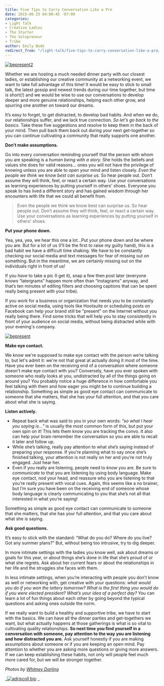 ```yaml
---
title: Five Tips to Carry Conversation Like a Pro
date: 2015-06-25 04:00:45 -07:00
categories:
- Light Talk
- Creative Ladies
- The Starter
- The Solopreneur
- Tribe
author: Emily Bode
redirect_from: "/light-talk/five-tips-to-carry-conversation-like-a-pro/"
---
```


[![bepresent2](https://yellow-blog-images.imgix.net/2015/06/bepresent2.jpg)](https://yellow-blog-images.imgix.net/2015/06/bepresent2.jpg)

Whether we are hosting a much needed dinner party with our closest ladies, or establishing our creative community at a networking event, we want to take full advantage of this time! It would be easy to stick to small talk, the latest gossip and newest trends during our time together, but time is short(!) and we would be wise to use our conversations to develop deeper and more genuine relationships, helping each other grow, and spurring one another on toward our dreams.

It’s easy to forget, to get distracted, to develop bad habits. And when we do, our relationships suffer, and we lack true connection. _So let's go back to the basics._ Take these five suggestions and resolve to keep them in the back of your mind. Then pull back them back out during your next get-together so you can continue cultivating a community that really supports one another.

**Don’t make assumptions.**

Go into every conversation reminding yourself that the person with whom you are speaking is a _human being with a story._ She holds the beliefs and values she does for valid reasons… ones you will not have the privilege of knowing unless you are able to open your mind and listen closely. _Even the people we think we know best can surprise us._ So hear people out. Don’t assume they will think, feel, or react a certain way. Use your conversations as learning experiences by putting yourself in others' shoes. Everyone you speak to has lived a different story and has gained wisdom through her encounters with life that we could all benefit from.

> Even the people we think we know best can surprise us. So hear people out. Don’t assume they will think, feel, or react a certain way. Use your conversations as learning experiences by putting yourself in others' shoes.

**Put your phone down.**

Yea, yea, yea, we hear this one a lot…Put your phone down and be where you are. But for a lot of us (I’ll be the first to raise my guilty hand), this is a bad habit we have a difficult time shaking. We have to be constantly checking our social media and text messages for fear of missing out on something. But in the meantime, we are certainly missing out on the individuals right in front of us!

If you _have_ to take a pic (I get it), snap a few then post later (everyone knows “latergrams” happen more often than “Instagrams” anyway, and that’s ten minutes of editing filters and choosing captions that can be spent really being present with your tribe).

If you work for a business or organization that needs you to be constantly active on social media, using tools like Hootsuite or scheduling posts on Facebook can help your brand still be "present" on the Internet without you really being there. Find some tricks that will help you to stay consistently in front of your audience on social media, without being distracted while with your evening's company.

[![bepresent](https://yellow-blog-images.imgix.net/2015/06/bepresent.jpg)](https://yellow-blog-images.imgix.net/2015/06/bepresent.jpg)

**Make eye contact.**

We know we're supposed to make eye contact with the person we’re talking to, but let's admit it: we're not that great at actually doing it most of the time. Have you ever been on the receiving end of a conversation where someone doesn't make eye contact with you? Conversely, have you ever spoken with someone who really looks at you, undistracted by all of the things going on around you? You probably notice a huge difference in how comfortable you feel talking with them and how eager you might be to continue building a relationship. Something as simple as good eye contact can communicate to someone that she matters, that she has your full attention, and that you care about what she is saying.

**Listen actively.**

*   Repeat back what was said to you in your own words: _“so what I hear you saying is…”_ is usually the most common form of this, but put your own spin on it! This lets them know you are tracking the convo. It also can help your brain remember the conversation so you are able to recall it later and follow up.
*   While she’s talking, really pay attention to what she’s saying instead of preparing your response. If you’re planning what to say once she’s finished talking, your attention is not really on her and you’re not truly engaged. Just hear her.
*   Even if you really are listening, people need to _know_ you are. Be sure to _communicate_ to that you are listening by using body language. Make eye contact, nod your head, and reassure who you are listening to that you’re really present with vocal cues. Again, this seems like a no brainer, but I’m sure you have been on the receiving end of someone whose body language is clearly communicating to you that she’s not all that interested in what you’re saying!

Something as simple as good eye contact can communicate to someone that she matters, that she has your full attention, and that you care about what she is saying.

**Ask good questions.**

It’s easy to stick with the standard: “What do you do? Where do you live? Got any summer plans?” But, without being too intrusive, try to dig deeper.

In more intimate settings with the ladies you know well, ask about dreams or goals for this year, or about things she’s done in life that she’s proud of or what she regrets. Ask about her current fears or about the relationships in her life and the struggles she faces with them.

In less intimate settings, when you’re interacting with people you don’t know as well or networking with, get creative with your questions: _what would you do if you won the lottery tomorrow? What is the first thing you would do if you were elected president? What’s your idea of a perfect day?_ You can learn a lot of fun things about each other by going beyond the typical questions and asking ones outside the norm.

If we really want to build a healthy and supportive tribe, we have to start with the basics. We can have all the dinner parties and get-togethers we want, but what actually happens at those gatherings is what is so vital to cultivating quality relationships. **So next time you find yourself in a conversation with someone, pay attention to the way you are listening and how distracted you are.** Ask yourself honestly if you are making assumptions about someone or if you are keeping an open mind. Pay attention to whether you are asking more questions or giving more answers. If we can keep establishing these habits, not only will people feel much more cared for, but we will be stronger together.

_Photos by [Whitney Darling](http://whitneydarling.com/)_

_[![adriscoll bio](https://yellow-blog-images.imgix.net/2015/01/adriscoll1.jpg)](http://www.ritesofasylum.com/) _
